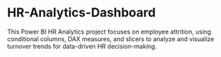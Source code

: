# HR-Analytics-Dashboard
This Power BI HR Analytics project focuses on employee attrition, using conditional columns, DAX measures, and slicers to analyze and visualize turnover trends for data-driven HR decision-making.
